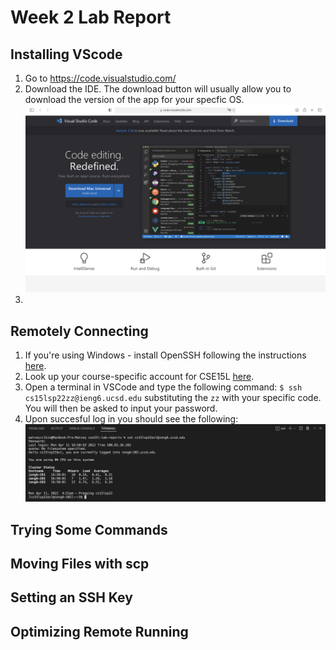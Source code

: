 # Week 2 Lab Report


## Installing VScode

1. Go to https://code.visualstudio.com/
2. Download the IDE. The download button will usually allow you to download the version of the app for your specfic OS. ![Screenshot 1](vs_code.png)
3. 

## Remotely Connecting

1. If you're using Windows - install OpenSSH following the instructions [here](https://docs.microsoft.com/en-us/windows-server/administration/openssh/openssh_install_firstuse).
2. Look up your course-specific account for CSE15L [here](https://sdacs.ucsd.edu/~icc/index.php).
3. Open a terminal in VSCode and type the following command: `$ ssh cs15lsp22zz@ieng6.ucsd.edu` substituting the `zz` with your specific code. You will then be asked to input your password.
4. Upon succesful log in you should see the following: ![Screenshot 1](ssh.png)

## Trying Some Commands
## Moving Files with scp
## Setting an SSH Key
## Optimizing Remote Running